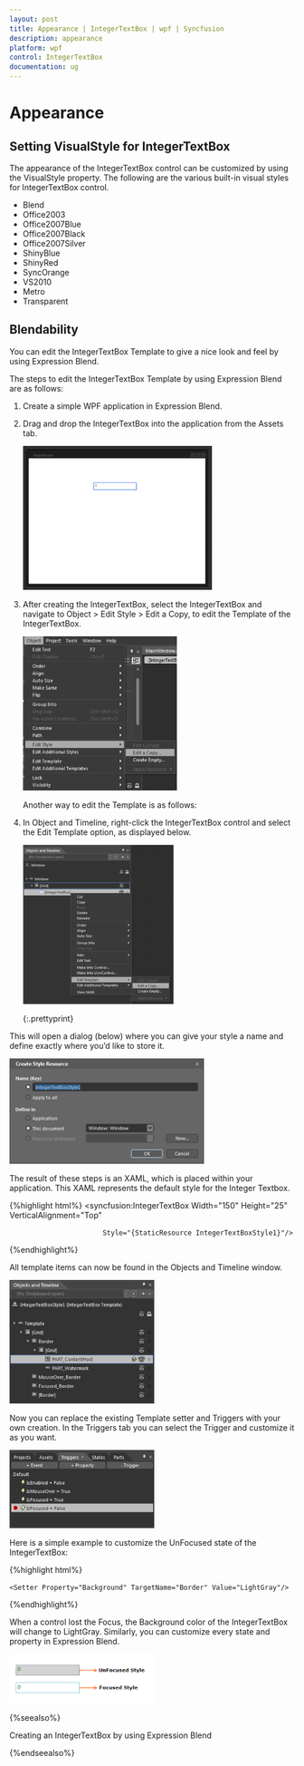 ```yaml
---
layout: post
title: Appearance | IntegerTextBox | wpf | Syncfusion
description: appearance      
platform: wpf
control: IntegerTextBox 
documentation: ug
---
```


# Appearance      

## Setting VisualStyle for IntegerTextBox

The appearance of the IntegerTextBox control can be customized by using the VisualStyle property. The following are the various built-in visual styles for IntegerTextBox control.

* Blend
* Office2003
* Office2007Blue
* Office2007Black
* Office2007Silver
* ShinyBlue
* ShinyRed
* SyncOrange
* VS2010
* Metro
* Transparent

## Blendability


You can edit the IntegerTextBox Template to give a nice look and feel by using Expression Blend.

The steps to edit the IntegerTextBox Template by using Expression Blend are as follows:

1. Create a simple WPF application in Expression Blend.
2. Drag and drop the IntegerTextBox into the application from the Assets tab.



   ![](Appearance_images/Appearance_img1.png)



3. After creating the IntegerTextBox, select the IntegerTextBox and navigate to Object > Edit Style > Edit a Copy, to edit the Template of the IntegerTextBox.

   ![](Appearance_images/Appearance_img2.png)



   Another way to edit the Template is as follows:

4. In Object and Timeline, right-click the IntegerTextBox control and select the Edit Template option, as displayed below. 

   ![](Appearance_images/Appearance_img3.png)

   {:.prettyprint}

This will open a dialog (below) where you can give your style a name and define exactly where you’d like to store it.

![](Appearance_images/Appearance_img4.png)



The result of these steps is an XAML, which is placed within your application. This XAML represents the default style for the Integer Textbox.


{%highlight html%}
<syncfusion:IntegerTextBox Width="150" Height="25" VerticalAlignment="Top" 

                           Style="{StaticResource IntegerTextBoxStyle1}"/>

{%endhighlight%}

All template items can now be found in the Objects and Timeline window.

![](Appearance_images/Appearance_img5.png)



Now you can replace the existing Template setter and Triggers with your own creation. In the Triggers tab you can select the Trigger and customize it as you want.

![](Appearance_images/Appearance_img6.png)



Here is a simple example to customize the UnFocused state of the IntegerTextBox: 


{%highlight html%}

<Trigger Property="IsFocused" Value="False">

    <Setter Property="Background" TargetName="Border" Value="LightGray"/>

</Trigger>
{%endhighlight%}


When a control lost the Focus, the Background color of the IntegerTextBox will change to LightGray. Similarly, you can customize every state and property in Expression Blend.

![](Appearance_images/Appearance_img7.png)



{%seealso%}

Creating an IntegerTextBox by using Expression Blend

{%endseealso%}

